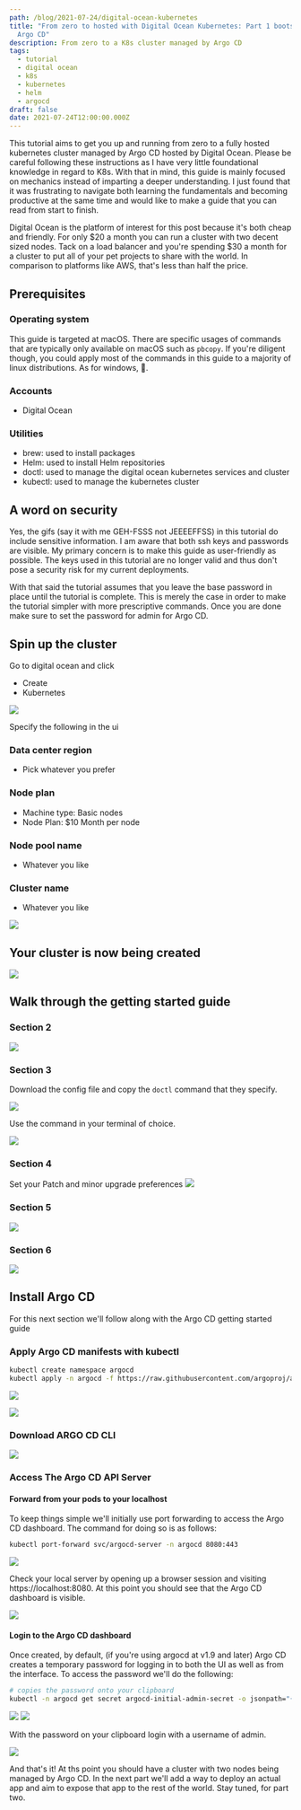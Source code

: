 ```yaml
---
path: /blog/2021-07-24/digital-ocean-kubernetes
title: "From zero to hosted with Digital Ocean Kubernetes: Part 1 bootstrapping
  Argo CD"
description: From zero to a K8s cluster managed by Argo CD
tags:
  - tutorial
  - digital ocean
  - k8s
  - kubernetes
  - helm
  - argocd
draft: false
date: 2021-07-24T12:00:00.000Z
---
```


This tutorial aims to get you up and running from zero to a fully hosted kubernetes cluster managed by Argo CD hosted by 
Digital Ocean. Please be careful following these instructions as I have very little foundational knowledge in regard to
K8s. With that in mind, this guide is mainly focused on mechanics instead of imparting a deeper understanding. I 
just found that it was frustrating to navigate both learning the fundamentals and becoming productive at the same time
and would like to make a guide that you can read from start to finish.

Digital Ocean is the platform of interest for this post because it's both cheap and friendly. For only \$20 a month you 
can run a cluster with two decent sized nodes. Tack on a load balancer and you're spending \$30 a month for a cluster to 
put all of your pet projects to share with the world. In comparison to platforms like AWS, that's less than half the 
price.

## Prerequisites

### Operating system

This guide is targeted at macOS. There are specific usages of commands that are typically only available on macOS such
as `pbcopy`. If you're diligent though, you could apply most of the commands in this guide to a majority of linux
distributions. As for windows, 🤷.

### Accounts

- Digital Ocean

[comment]: <> (- GitHub)

### Utilities

- brew: used to install packages
- Helm: used to install Helm repositories
- doctl: used to manage the digital ocean kubernetes services and cluster
- kubectl: used to manage the kubernetes cluster

## A word on security

Yes, the gifs (say it with me GEH-FSSS not JEEEEFFSS) in this tutorial do include sensitive information. I am aware 
that both ssh keys and passwords are visible. My primary concern is to make this guide as user-friendly as possible. 
The keys used in this tutorial are no longer valid and thus don't pose a security risk for my current deployments.

With that said the tutorial assumes that you leave the base password in place until the tutorial is complete. This
is merely the case in order to make the tutorial simpler with more prescriptive commands. Once you are done make
sure to set the password for admin for Argo CD.

## Spin up the cluster

Go to digital ocean and click
- Create
- Kubernetes

![](./part-1/create-cluster.gif)

Specify the following in the ui

### Data center region

- Pick whatever you prefer

### Node plan

- Machine type: Basic nodes
- Node Plan: \$10 Month per node
    
### Node pool name

- Whatever you like

### Cluster name

- Whatever you like
    
![](./part-1/name-cluster-and-pools.gif)

## Your cluster is now being created

![](part-1/wait-for-cluster.gif)

## Walk through the getting started guide

### Section 2

![](part-1/do-step-2.gif)

### Section 3 

Download the config file and copy the `doctl` command that they specify.

![](part-1/do-step-3.gif)

Use the command in your terminal of choice.

![](part-1/do-step-3-1.gif)

### Section 4

Set your Patch and minor upgrade preferences
![](part-1/do-step-4.gif)

### Section 5

![](part-1/do-step-5.gif)

### Section 6

![](part-1/do-step-6.gif)

## Install Argo CD

For this next section we'll follow along with the Argo CD getting started guide

### Apply Argo CD manifests with kubectl

```bash
kubectl create namespace argocd
kubectl apply -n argocd -f https://raw.githubusercontent.com/argoproj/argo-cd/stable/manifests/install.yaml
```

![](part-2/guide-step-1.gif)

![](part-2/apply-argo.gif)

### Download ARGO CD CLI

![](part-2/guide-step-2.gif)

### Access The Argo CD API Server

#### Forward from your pods to your localhost

To keep things simple we'll initially use port forwarding to access the Argo CD dashboard. The command for doing so
is as follows:

```bash
kubectl port-forward svc/argocd-server -n argocd 8080:443
```

![](part-2/cli-forward-port.gif)

Check your local server by opening up a browser session and visiting https://localhost:8080. At this point you
should see that the Argo CD dashboard is visible.

![](part-2/check-local-server.gif)

#### Login to the Argo CD dashboard

Once created, by default, (if you're using argocd at v1.9 and later) Argo CD creates a temporary password for 
logging in to both the UI as well as from the interface. To access the password we'll do the following:

```bash
# copies the password onto your clipboard
kubectl -n argocd get secret argocd-initial-admin-secret -o jsonpath="{.data.password}" | base64 -d | pbcopy
```

![](part-2/guide-step-4.gif)
![](part-2/get-password.gif)

With the password on your clipboard login with a username of admin.

![](part-2/login.gif)


And that's it! At ths point you should have a cluster with two nodes being managed by Argo CD. In the next part
we'll add a way to deploy an actual app and aim to expose that app to the rest of the world. Stay tuned, for part two.
